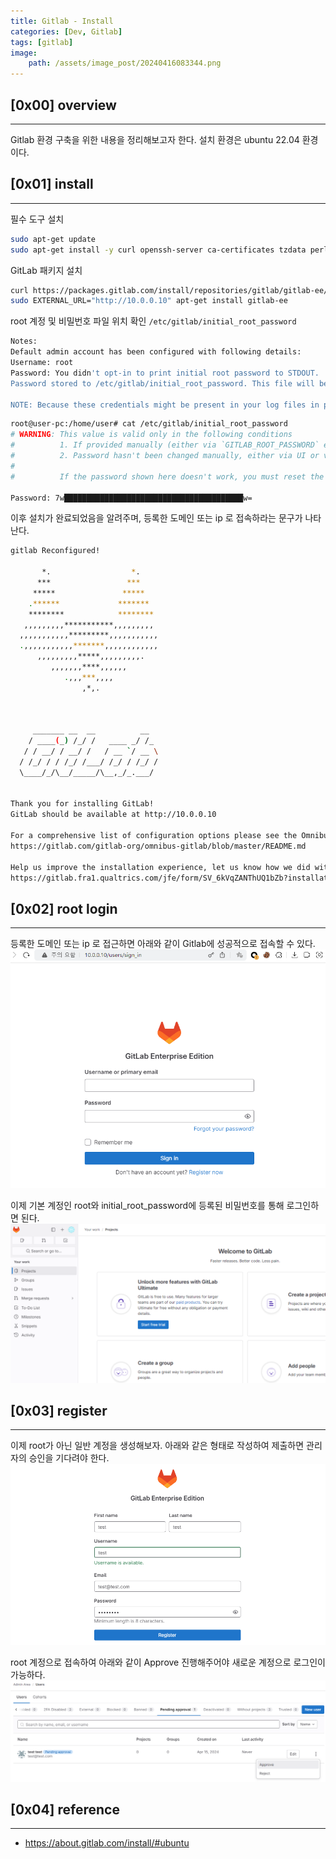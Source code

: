 ```yaml
---
title: Gitlab - Install
categories: [Dev, Gitlab]
tags: [gitlab]
image:
    path: /assets/image_post/20240416083344.png
---
```


## [0x00] overview
---
Gitlab 환경 구축을 위한 내용을 정리해보고자 한다. 설치 환경은 ubuntu 22.04 환경이다. 


## [0x01] install
---

필수 도구 설치
``` bash
sudo apt-get update
sudo apt-get install -y curl openssh-server ca-certificates tzdata perl
```

GitLab 패키지 설치
``` bash
curl https://packages.gitlab.com/install/repositories/gitlab/gitlab-ee/script.deb.sh | sudo bash
sudo EXTERNAL_URL="http://10.0.0.10" apt-get install gitlab-ee
```

root 계정 및 비밀번호 파일 위치 확인 `/etc/gitlab/initial_root_password`
``` bash
Notes:
Default admin account has been configured with following details:
Username: root
Password: You didn't opt-in to print initial root password to STDOUT.
Password stored to /etc/gitlab/initial_root_password. This file will be cleaned up in first reconfigure run after 24 hours.

NOTE: Because these credentials might be present in your log files in plain text, it is highly recommended to reset the password following https://docs.gitlab.com/ee/security/reset_user_password.html#reset-your-root-password.
```

``` bash
root@user-pc:/home/user# cat /etc/gitlab/initial_root_password
# WARNING: This value is valid only in the following conditions
#          1. If provided manually (either via `GITLAB_ROOT_PASSWORD` environment variable or via `gitlab_rails['initial_root_password']` setting in `gitlab.rb`, it was provided before database was seeded for the first time (usually, the first reconfigure run).
#          2. Password hasn't been changed manually, either via UI or via command line.
#
#          If the password shown here doesn't work, you must reset the admin password following https://docs.gitlab.com/ee/security/reset_user_password.html#reset-your-root-password.

Password: 7w████████████████████████████████████████w=

```

이후 설치가 완료되었음을 알려주며, 등록한 도메인 또는 ip 로 접속하라는 문구가 나타난다.
``` bash
gitlab Reconfigured!

       *.                  *.
      ***                 ***
     *****               *****
    .******             *******
    ********            ********
   ,,,,,,,,,***********,,,,,,,,,
  ,,,,,,,,,,,*********,,,,,,,,,,,
  .,,,,,,,,,,,*******,,,,,,,,,,,,
      ,,,,,,,,,*****,,,,,,,,,.
         ,,,,,,,****,,,,,,
            .,,,***,,,,
                ,*,.



     _______ __  __          __
    / ____(_) /_/ /   ____ _/ /_
   / / __/ / __/ /   / __ `/ __ \
  / /_/ / / /_/ /___/ /_/ / /_/ /
  \____/_/\__/_____/\__,_/_.___/


Thank you for installing GitLab!
GitLab should be available at http://10.0.0.10

For a comprehensive list of configuration options please see the Omnibus GitLab readme
https://gitlab.com/gitlab-org/omnibus-gitlab/blob/master/README.md

Help us improve the installation experience, let us know how we did with a 1 minute survey:
https://gitlab.fra1.qualtrics.com/jfe/form/SV_6kVqZANThUQ1bZb?installation=omnibus&release=16-10
```


## [0x02] root login
---
등록한 도메인 또는 ip 로 접근하면 아래와 같이 Gitlab에 성공적으로 접속할 수 있다.
![](../assets/image_post/20240415184454.png)

이제 기본 계정인 root와 initial_root_password에 등록된 비밀번호를 통해 로그인하면 된다.
![](../assets/image_post/20240415184814.png)


## [0x03] register
---
이제 root가 아닌 일반 계정을 생성해보자. 아래와 같은 형태로 작성하여 제출하면 관리자의 승인을 기다려야 한다.
![](../assets/image_post/20240415190044.png)

root 계정으로 접속하여 아래와 같이 Approve 진행해주어야 새로운 계정으로 로그인이 가능하다.
![](../assets/image_post/20240415190120.png)


## [0x04] reference
---
- https://about.gitlab.com/install/#ubuntu